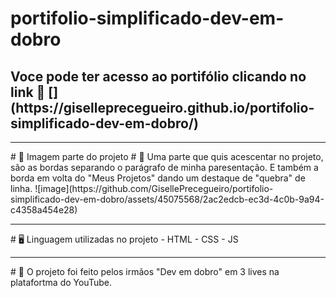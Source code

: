 # portifolio-simplificado-dev-em-dobro
<h2>Voce pode ter acesso ao portifólio clicando no link 📎 [<link>](https://giselleprecegueiro.github.io/portifolio-simplificado-dev-em-dobro/)</h2>
<hr>
# 🌸 Imagem parte do projeto
# 💜 Uma parte que quis acescentar no projeto, são as bordas separando o parágrafo de minha paresentação. E também a borda em volta do "Meus Projetos" dando um destaque de "quebra" de linha.
![image](https://github.com/GisellePrecegueiro/portifolio-simplificado-dev-em-dobro/assets/45075568/2ac2edcb-ec3d-4c0b-9a94-c4358a454e28)
<hr>
# 🖥️ Linguagem utilizadas no projeto
- HTML
- CSS
- JS
<hr>
# 🧠 O projeto foi feito pelos irmãos "Dev em dobro" em 3 lives na platafortma do YouTube.
